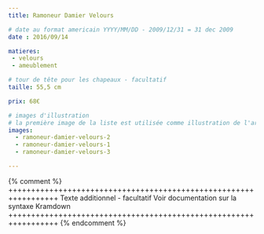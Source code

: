 ```yaml
---
title: Ramoneur Damier Velours

# date au format americain YYYY/MM/DD - 2009/12/31 = 31 dec 2009
date : 2016/09/14

matieres:
 - velours
 - ameublement

# tour de tête pour les chapeaux - facultatif
taille: 55,5 cm

prix: 68€

# images d'illustration
# la première image de la liste est utilisée comme illustration de l'article dans les pages de listing.
images:
  - ramoneur-damier-velours-2
  - ramoneur-damier-velours-1
  - ramoneur-damier-velours-3

---
```

{% comment %} +++++++++++++++++++++++++++++++++++++++++++++++++++++++++++++++++
              Texte additionnel - facultatif
              Voir documentation sur la syntaxe Kramdown
+++++++++++++++++++++++++++++++++++++++++++++++++++++++++++++++++ {% endcomment %}
